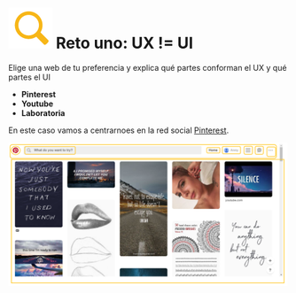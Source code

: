 # ![zoom](https://github.com/Gloper98/reto-1/raw/master/assets/images/zoom.png "First Challenge") Reto uno: UX != UI
 Elige una web de tu preferencia y explica qué partes conforman el UX y qué partes el UI

 * **Pinterest**
 * **Youtube**
 * **Laboratoria**
 
 En este caso vamos a centrarnoes en la red social [Pinterest](https://www.pinterest.com/).
 
 ![Pinterest-Picture](assets/images/pinterest-picture-screen.png)

